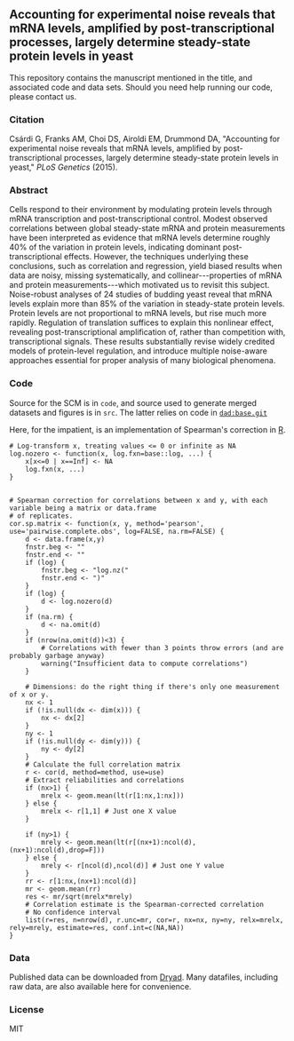 ## Accounting for experimental noise reveals that mRNA levels, amplified by post-transcriptional processes, largely determine steady-state protein levels in yeast

This repository contains the manuscript mentioned in the title, and associated code and data sets.
Should you need help running our code, please contact us.

### Citation

Csárdi G, Franks AM, Choi DS, Airoldi EM, Drummond DA, "Accounting for experimental noise reveals that mRNA levels, amplified by post-transcriptional processes, largely determine steady-state protein levels in yeast," *PLoS Genetics* (2015).

### Abstract

Cells respond to their environment by modulating protein levels
through mRNA transcription and post-transcriptional control. Modest observed
correlations between global steady-state mRNA and protein measurements
have been interpreted as evidence that mRNA levels determine
roughly 40% of the variation in protein levels, indicating dominant
post-transcriptional effects. However, the techniques underlying these
conclusions, such as correlation and regression, yield biased results
when data are noisy, missing systematically, and collinear---properties
of mRNA and protein measurements---which motivated us to revisit this
subject. Noise-robust analyses of 24 studies of budding yeast reveal
that mRNA levels explain more than 85% of the variation in steady-state
protein levels. Protein levels are not proportional to mRNA levels, but rise much more rapidly. Regulation of translation suffices to explain this nonlinear effect, revealing post-transcriptional amplification of, rather than competition with, transcriptional signals. These results substantially revise widely credited models of protein-level regulation, and introduce multiple noise-aware approaches essential for proper analysis of many biological phenomena.

### Code

Source for the SCM is in `code`, and source used to generate merged datasets and figures is in `src`. The latter relies on code in [`dad:base.git`](http://github.com/dad/base)

Here, for the impatient, is an implementation of Spearman's correction in [R](http://www.r-project.org).

```
# Log-transform x, treating values <= 0 or infinite as NA
log.nozero <- function(x, log.fxn=base::log, ...) {
	x[x<=0 | x==Inf] <- NA
	log.fxn(x, ...)
}


# Spearman correction for correlations between x and y, with each variable being a matrix or data.frame
# of replicates.
cor.sp.matrix <- function(x, y, method='pearson', use='pairwise.complete.obs', log=FALSE, na.rm=FALSE) {
	d <- data.frame(x,y)
	fnstr.beg <- ""
	fnstr.end <- ""
	if (log) {
		fnstr.beg <- "log.nz("
		fnstr.end <- ")"
	}
	if (log) {
		d <- log.nozero(d)
	}
	if (na.rm) {
		d <- na.omit(d)
	}
	if (nrow(na.omit(d))<3) {
		# Correlations with fewer than 3 points throw errors (and are probably garbage anyway)
		warning("Insufficient data to compute correlations")
	}

	# Dimensions: do the right thing if there's only one measurement of x or y.
	nx <- 1
	if (!is.null(dx <- dim(x))) {
		nx <- dx[2]
	}
	ny <- 1
	if (!is.null(dy <- dim(y))) {
		ny <- dy[2]
	}
	# Calculate the full correlation matrix
	r <- cor(d, method=method, use=use)
	# Extract reliabilities and correlations
	if (nx>1) {
		mrelx <- geom.mean(lt(r[1:nx,1:nx]))
	} else {
		mrelx <- r[1,1] # Just one X value
	}

	if (ny>1) {
		mrely <- geom.mean(lt(r[(nx+1):ncol(d),(nx+1):ncol(d),drop=F]))
	} else {
		mrely <- r[ncol(d),ncol(d)] # Just one Y value
	}
	rr <- r[1:nx,(nx+1):ncol(d)]
	mr <- geom.mean(rr)
	res <- mr/sqrt(mrelx*mrely)
	# Correlation estimate is the Spearman-corrected correlation
	# No confidence interval
	list(r=res, n=nrow(d), r.unc=mr, cor=r, nx=nx, ny=ny, relx=mrelx, rely=mrely, estimate=res, conf.int=c(NA,NA))
}
```

### Data

Published data can be downloaded from [Dryad](http://datadryad.org/resource/doi:10.5061/dryad.d644f). Many datafiles, including raw data, are also available here for convenience.

### License

MIT
